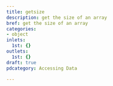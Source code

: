 ```yaml
---
title: getsize
description: get the size of an array
bref: get the size of an array
categories:
- object
inlets:
  1st: {}
outlets:
  1st: {}
draft: true
pdcategory: Accessing Data

---
```


